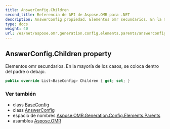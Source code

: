 ```yaml
---
title: AnswerConfig.Children
second_title: Referencia de API de Aspose.OMR para .NET
description: AnswerConfig propiedad. Elementos omr secundarios. En la mayoría de los casos se coloca dentro del padre o debajo.
type: docs
weight: 40
url: /es/net/aspose.omr.generation.config.elements.parents/answerconfig/children/
---
```

## AnswerConfig.Children property

Elementos omr secundarios. En la mayoría de los casos, se coloca dentro del padre o debajo.

```csharp
public override List<BaseConfig> Children { get; set; }
```

### Ver también

* class [BaseConfig](../../../aspose.omr.generation.config/baseconfig/)
* class [AnswerConfig](../)
* espacio de nombres [Aspose.OMR.Generation.Config.Elements.Parents](../../answerconfig/)
* asamblea [Aspose.OMR](../../../)


